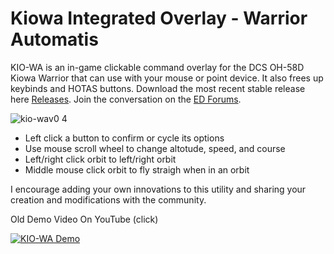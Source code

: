 # Kiowa Integrated Overlay - Warrior Automatis

KIO-WA is an in-game clickable command overlay for the DCS OH-58D Kiowa Warrior that can use with your mouse or point device. 
It also frees up keybinds and HOTAS buttons. Download the most recent stable release here [Releases](https://github.com/asherao/KIO-WA/releases). Join the conversation on the [ED Forums](https://forum.dcs.world/topic/351441-kiowa-integrated-overlay-warrior-automatis-kio-wa).

![kio-wav0 4](https://github.com/asherao/KIO-WA/assets/15984377/20a3e05e-bc59-4cdb-b2f0-8e877d6d0f40)

- Left click a button to confirm or cycle its options
- Use mouse scroll wheel to change altotude, speed, and course
- Left/right click orbit to left/right orbit
- Middle mouse click orbit to fly straigh when in an orbit

I encourage adding your own innovations to this utility and sharing your creation and modifications with the community. 

Old Demo Video On YouTube (click)

[![KIO-WA Demo](https://img.youtube.com/vi/wVOmkaB1c6A/0.jpg)](https://www.youtube.com/watch?v=wVOmkaB1c6A)

